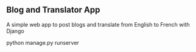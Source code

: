 ## Blog and Translator App 

A simple web app to post blogs and translate from English to French with Django

python manage.py runserver


